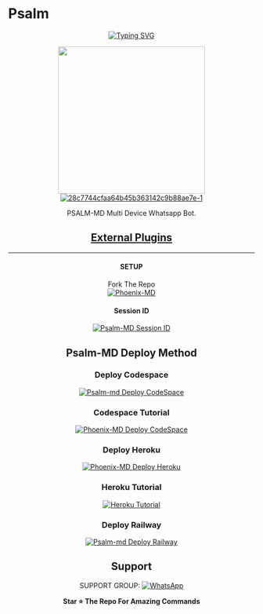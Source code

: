    # Psalm 
<div align="center">
<a href="https://git.io/typing-svg"><img src="https://readme-typing-svg.demolab.com?font=Times New Roman&size=50&pause=1000&color=F710B1&center=true&width=910&height=100&lines=I'M+PSALM-MD;Multi+Divice+Whatsapp+Bot;Coded+By+PSALM" alt="Typing SVG" /></a>
  
<p align="center">  
  <a href="https://youtube.com/channel/UCLUS9v7q4JagAqIJ3eeMM8w">
    <img alt="" height="300" src="a href="https://ibb.co/D9yDNy5"> <img src="https://i.ibb.co/D9yDNy5/28c7744cfaa64b45b363142c9b88ae7e-1.webp" alt="28c7744cfaa64b45b363142c9b88ae7e-1" border="0"
   
</a> 
    
</p>
<p align="center">
<a 

####  
PSALM-MD Multi Device Whatsapp Bot.
## <sub>[External Plugins](https://github.com/AbhishekSuresh2/External-Plugins)</sub>

***

#### SETUP

Fork The Repo
    <br>
<a href="https://github.com/Psalmmwesh/Psalmmwesh/fork"><img title="Phoenix-MD" src="https://img.shields.io/badge/FORK Phoenix MD-h?color=black&style=for-the-badge&logo=stackshare"></a>

#### Session ID

<a href="https://phoenix-md-session-c09fdfa3b238.herokuapp.com/"><img title="Psalm-MD Session ID" src="https://img.shields.io/badge/GET SESSION ID-h?color=black&style=for-the-badge&logo=msi"></a>

## Psalm-MD Deploy Method


### Deploy Codespace

<a href="https://github.com/codespaces/new"><img title="Psalm-md Deploy CodeSpace" src="https://img.shields.io/badge/DEPLOY CODESPACE-h?color=black&style=for-the-badge&logo=visualstudiocode"></a>

### Codespace Tutorial

<a href="https://youtu.be/ZSwJtaN0BUk?si=FOsYpMs4WbvBFCpY"><img title="Phoenix-MD Deploy CodeSpace" src="https://img.shields.io/badge/Codespace Tutorial-h?color=black&style=for-the-badge&logo=visualstudiocode"></a>

### Deploy Heroku 

<a href="https://heroku.com/deploy?template=https://github.com/AbhishekSuresh2/Phoenix-MD/"><img title="Phoenix-MD Deploy Heroku" src="https://img.shields.io/badge/DEPLOY HEROKU-h?color=black&style=for-the-badge&logo=heroku"></a>

### Heroku Tutorial

<a href="https://youtu.be/sDojtm-bwN4?si=gbvAqTOSfuVRU2-k"><img title="Heroku Tutorial" src="https://img.shields.io/badge/Heroku Tutorial-h?color=black&style=for-the-badge&logo=heroku"></a>
### Deploy Railway

<a href="https://railway.app/new"><img title="Psalm-md Deploy Railway" src="https://img.shields.io/badge/DEPLOY RAILWAY-h?color=black&style=for-the-badge&logo=Railway"></a> 
 
 ## Support

SUPPORT GROUP: <a href="https://chat.whatsapp.com/FBxazkH1OW4IolWJZeraMS"><img alt="WhatsApp" src="https://img.shields.io/badge/WhatsApp-25D366?style=for-the-badge&logo=whatsapp&logoColor=white"/></a>

**Star ⭐ The Repo For Amazing Commands**
